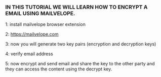### IN THIS TUTORIAL WE WILL LEARN HOW TO ENCRYPT A EMAIL USING MAILVELOPE.


1: install mailvelope browser extension

2: https://mailvelope.com

3: now you will generate two key pairs (encryption and decryption keys)

4: verify email address

5: now encrypt and send email and share the key to the other party and they can access the content using the decrypt key.
